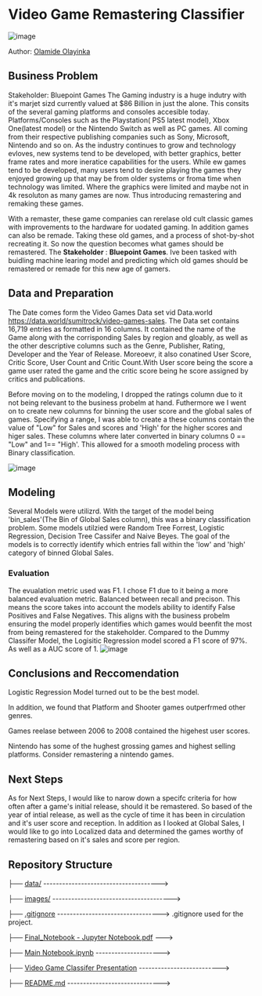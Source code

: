 # Video Game Remastering Classifier 


![image](https://i.rtings.com/assets/pages/BZfoW14G/best-4k-gaming-tv-medium.jpg)

Author: [Olamide Olayinka](https://www.linkedin.com/in/olamideholayinka/)

## Business Problem
Stakeholder: Bluepoint Games 
The Gaming industry is a huge indutry with it's marjet sizd currently valued at $86 Billion in just the alone. This consits of the several gaming platforms and consoles accesible today. Platforms/Consoles such as the Playstation( PS5 latest model), Xbox One(latest model) or the Nintendo Switch as well as PC games. All coming from their respective publishing companies such as Sony, Microsoft, Nintendo and so on. As the industry continues to grow and technology evloves, new systems tend to be developed, with better graphics, better frame rates and more ineratice capabilities for the users. While ew games tend to be developed, many users tend to desire playing the games they enjoyed growing up that may be from older systems or froma time when technology was limited. Where the graphics were limited and maybe not in 4k resoluton as many games are now. Thus introducing remastering and remaking these games.
 
 With a remaster, these game companies can rerelase old cult classic games with improvements to the hardware for uodated gaming. In addition games can also be remade. Taking these old games, and a process of shot-by-shot recreating it. So now the question becomes what games should be remastered. The **Stakeholder** : **Bluepoint Games**. Ive been tasked with buidling machine learing model and predicting which old games should be remastered or remade for this new age of gamers.

## Data and Preparation
The Date comes form the Video Games Data set vid Data.world https://data.world/sumitrock/video-games-sales. The Data set contains 16,719 entries as formatted in 16 columns. It contained the name of the Game along with the corrisponding Sales by region and gloably, as well as the other descriptive columns such as the Genre, Publisher, Rating, Developer and the Year of Release. Moreoevr, it also conatined User Score, Critic Score, User Count and Critic Count.With User score being the score a game user rated the game and the critic score being he score assigned by critics and publications.

Before moving on to the modeling, I dropped the ratings column due to it not being relevant to the business probelm at hand. Futhermore we I went on to create new columns for binning the user score and the global sales of games.  Specifying a range, I was able to create a these columns contain the value of "Low" for Sales and scores and 'High' for the higher scores and higer sales. These columns where later converted in binary columns 0 == "Low" and 1== "High'. This allowed for a smooth modeling process with Binary classification.

![image](https://i.imgur.com/5ln8L4B.png)



## Modeling
Several Models were utilizrd. With the target of the model being 'bin_sales'(The Bin of Global Sales column), this was a binary classification problem. 
Some models utilzied were Random Tree Forrest, Logistic Regression, Decision Tree Cassifer and Naive Beyes. The goal of the models is to correctly identify which entries fall within the 'low' and 'high' category of binned Global Sales. 


### Evaluation
The evualation metric used was F1. I chose F1 due to it being a more balanced evaluation metric. Balanced between recall and precison. This means the score takes into account the models ability to identify False Positives and False Negatives. This aligns with the business probelm ensuring the model properly identifies which games would beenfit the most from being remastered for the stakeholder. 
Compared to the Dummy Classifer Model, the Logisitic Regression model scored a F1 score of 97%. As well as a AUC score of 1. 
![image](https://i.imgur.com/NsdjFOc.png)





## Conclusions and Reccomendation
Logistic Regression Model turned out to be the best model.

In addition, we found that Platform and Shooter games outperfrmed other genres.

Games reelase between 2006 to 2008 contained the higehest user scores.

Nintendo has some of the hughest grossing games and highest selling platforms. Consider remastering a nintendo games.


## Next Steps
As for Next Steps, I would like to narow down a specifc criteria for how often after a game's initial release, should it be remastered. So based of the year of intial release, as well as the cycle of time it has been in circulation and it's user score and reception. In addition as I looked at Global Sales, I would like to go into Localized data and determined the games worthy of remastering based on it's sales and score per region. 

## Repository Structure
├── [data/]()    ------------------------------------->

├── [images/]() -------------------------------------->

├── [.gitignore]() ---------------------------------> .gitignore used for the project.

├── [Final_Notebook - Jupyter Notebook.pdf]()            --->

├── [Main Notebook.ipynb](https://github.com/olamide-h/Capstone/blob/main/Main%20Notebook.ipynb)              --------------------->

├── [Video Game Classifer Presentation](https://github.com/olamide-h/Capstone/blob/main/Capstone.pdf)              -------------------------->

├── [README.md](https://github.com/olamide-h/Capstone) ------------------------------>

